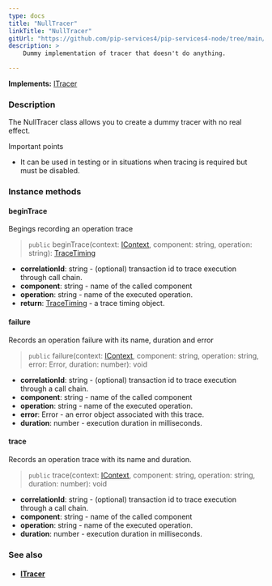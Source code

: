 ```yaml
---
type: docs
title: "NullTracer"
linkTitle: "NullTracer"
gitUrl: "https://github.com/pip-services4/pip-services4-node/tree/main/pip-services4-observability-node"
description: >
    Dummy implementation of tracer that doesn't do anything.

---
```


**Implements:** [ITracer](../itracer)

### Description

The NullTracer class allows you to create a dummy tracer with no real effect.

Important points

- It can be used in testing or in situations when tracing is required but must be disabled.

### Instance methods

#### beginTrace
Begings recording an operation trace

> `public` beginTrace(context: [IContext](../../../components/context/icontext), component: string, operation: string): [TraceTiming](../trace_timing)

- **correlationId**: string - (optional) transaction id to trace execution through call chain.
- **component**: string - name of the called component
- **operation**: string - name of the executed operation.
- **return**: [TraceTiming](../trace_timing) - a trace timing object.


#### failure
Records an operation failure with its name, duration and error

> `public` failure(context: [IContext](../../../components/context/icontext), component: string, operation: string, error: Error,
duration: number): void

- **correlationId**: string - (optional) transaction id to trace execution through a call chain.
- **component**: string - name of the called component
- **operation**: string - name of the executed operation.
- **error**: Error - an error object associated with this trace.
- **duration**: number - execution duration in milliseconds.


#### trace
Records an operation trace with its name and duration.

> `public` trace(context: [IContext](../../../components/context/icontext), component: string, operation: string, duration: number): void

- **correlationId**: string - (optional) transaction id to trace execution through a call chain.
- **component**: string - name of the called component
- **operation**: string - name of the executed operation.
- **duration**: number - execution duration in milliseconds.

### See also
- #### [ITracer](../itracer)
